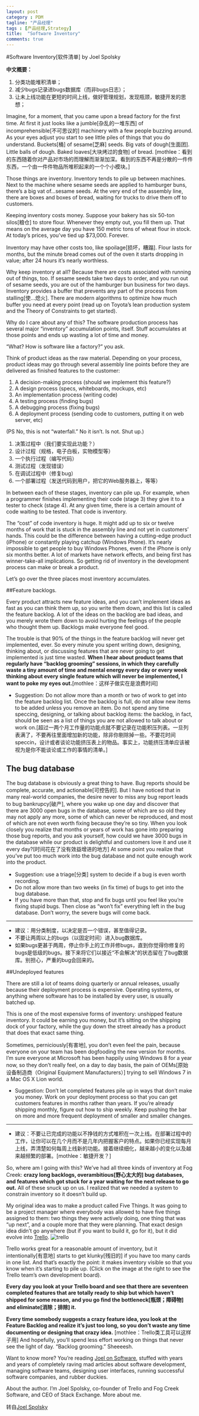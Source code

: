 ```yaml
---
layout: post
category : PDM
tagline: "产品经理"
tags : [产品经理,Strategy]
title:  "Software Inventory"
comments: true
---	
```



#Software Inventory[软件清单]
by Joel Spolsky

**中文概要：**

1. 分类功能堆积清单；
2. 减少bugs记录进bugs数据库（而非bugs日志）；
3. 让未上线功能在更短的时间上线，做好管理规划，发现瓶颈，敏捷开发的思想；

Imagine, for a moment, that you came upon a bread factory for the first time. At first it just looks like a jumble[杂乱的一堆东西] of incomprehensible[不可思议的] machinery with a few people buzzing around. As your eyes adjust you start to see little piles of things that you do understand. Buckets[桶] of sesame[芝麻] seeds. Big vats of dough[生面团]. Little balls of dough. Baked loaves[大块烤过的食物] of bread.
[mothlee：看到的东西随着你对产品对市场的而理解而渐渐加深。看到的东西不再是分散的一件件东西，一个由一件件物品所堆积起来的一个个小模块。]

Those things are inventory. Inventory tends to pile up between machines. Next to the machine where sesame seeds are applied to hamburger buns, there’s a big vat of...sesame seeds. At the very end of the assembly line, there are boxes and boxes of bread, waiting for trucks to drive them off to customers.

Keeping inventory costs money. Suppose your bakery has six 50-ton silos[粮仓] to store flour. Whenever they empty out, you fill them up. That means on the average day you have 150 metric tons of wheat flour in stock. At today’s prices, you’ve tied up $73,000. Forever.

Inventory may have other costs too, like spoilage[损坏，糟蹋]. Flour lasts for months, but the minute bread comes out of the oven it starts dropping in value; after 24 hours it’s nearly worthless.

Why keep inventory at all? Because there are costs associated with running out of things, too. If sesame seeds take two days to order, and you run out of sesame seeds, you are out of the hamburger bun business for two days. Inventory provides a buffer that prevents any part of the process from stalling[使…熄火]. There are modern algorithms to optimize how much buffer you need at every point (read up on Toyota’s lean production system and the Theory of Constraints to get started).

Why do I care about any of this? The software production process has several major “inventory” accumulation points, itself. Stuff accumulates at those points and ends up wasting a lot of time and money.

“What? How is software like a factory?” you ask.

Think of product ideas as the raw material. Depending on your process, product ideas may go through several assembly line points before they are delivered as finished features to the customer:

1. A decision-making process (should we implement this feature?)
2. A design process (specs, whiteboards, mockups, etc)
3. An implementation process (writing code)
4. A testing process (finding bugs)
5. A debugging process (fixing bugs)
6. A deployment process (sending code to customers, putting it on web server, etc)

(PS No, this is not “waterfall.” No it isn’t. Is not. Shut up.)

1. 决策过程中（我们要实现此功能？）
2. 设计过程（规格，电子白板，实物模型等）
3. 一个执行过程（编写代码）
4. 测试过程（发现错误）
5. 在调试过程中（修复bug）
6. 一个部署过程（发送代码到用户，把它的Web服务器上，等等）

In between each of these stages, inventory can pile up. For example, when a programmer finishes implementing their code (stage 3) they give it to a tester to check (stage 4). At any given time, there is a certain amount of code waiting to be tested. That code is inventory.

The “cost” of code inventory is huge. It might add up to six or twelve months of work that is stuck in the assembly line and not yet in customers’ hands. This could be the difference between having a cutting-edge product (iPhone) or constantly playing catchup (Windows Phone). It’s nearly impossible to get people to buy Windows Phones, even if the iPhone is only six months better. A lot of markets have network effects, and being first has winner-take-all implications. So getting rid of inventory in the development process can make or break a product.

Let’s go over the three places most inventory accumulates.

##Feature backlogs. 

Every product attracts new feature ideas, and you can’t implement ideas as fast as you can think them up, so you write them down, and this list is called the feature backlog. A lot of the ideas on the backlog are bad ideas, and you merely wrote them down to avoid hurting the feelings of the people who thought them up. Backlogs make everyone feel good.

The trouble is that 90% of the things in the feature backlog will never get implemented, ever. So every minute you spent writing down, designing, thinking about, or discussing features that are never going to get implemented is just time wasted. **When I hear about product teams that regularly have “backlog grooming” sessions, in which they carefully waste a tiny amount of time and mental energy every day or every week thinking about every single feature which will never be implemented, I want to poke my eyes out.**[mothlee：这样子做实在是浪费时间]

- Suggestion: Do not allow more than a month or two of work to get into the feature backlog list. Once the backlog is full, do not allow new items to be added unless you remove an item. Do not spend any time speccing, designing, or talking about backlog items: the backlog, in fact, should be seen as a list of things you are not allowed to talk about or work on.[超过一两个月工作量的功能点就不要记录在功能积压列表。一旦列表满了，不要再往里面增加新的功能，除非你剔除掉一些。不要花时间speccin，设计或者谈论功能挤压表上的物品。事实上，功能挤压清单应该被视为是你不能谈论或工作的事情的清单。]

## The bug database

The bug database is obviously a great thing to have. Bug reports should be complete, accurate, and actionable[可控告的]. But I have noticed that in many real-world companies, the desire never to miss any bug report leads to bug bankrupcy[破产], where you wake up one day and discover that there are 3000 open bugs in the database, some of which are so old they may not apply any more, some of which can never be reproduced, and most of which are not even worth fixing because they’re so tiny. When you look closely you realize that months or years of work has gone into preparing those bug reports, and you ask yourself, how could we have 3000 bugs in the database while our product is delightful and customers love it and use it every day?[时间花在了没有效益增进的地方] At some point you realize that you’ve put too much work into the bug database and not quite enough work into the product.

- Suggestion: use a triage[分类] system to decide if a bug is even worth recording.
- Do not allow more than two weeks (in fix time) of bugs to get into the bug database.
- If you have more than that, stop and fix bugs until you feel like you’re fixing stupid bugs. Then close as “won’t fix” everything left in the bug database. Don’t worry, the severe bugs will come back.


- - - 

- 建议：用分类制度，以决定是否一个错误，甚至值得记录。
- 不要让两周以上的bugs（以固定时间）进入bug数据库。
- 如果bugs更甚于两周，停止你手上的工作并修bugs，直到你觉得你修复的bugs是低级的bugs。接下来将它们以接近“不会解决”的状态留在了bug数据库。别担心，严重的bug会回来的。

##Undeployed features

There are still a lot of teams doing quarterly or annual releases, usually because their deployment process is expensive. Operating systems, or anything where software has to be installed by every user, is usually batched up.

This is one of the most expensive forms of inventory: unshipped feature inventory. It could be earning you money, but it’s sitting on the shipping dock of your factory, while the guy down the street already has a product that does that exact same thing.

Sometimes, perniciously[有害地], you don’t even feel the pain, because everyone on your team has been dogfooding the new version for months. I’m sure everyone at Microsoft has been happily using Windows 8 for a year now, so they don’t really feel, on a day to day basis, the pain of OEMs[原始设备制造商（Original Equipment Manufacturers）] trying to sell Windows 7 in a Mac OS X Lion world.

- Suggestion: Don’t let completed features pile up in ways that don’t make you money. Work on your deployment process so that you can get customers features in months rather than years. If you’re already shipping monthly, figure out how to ship weekly. Keep pushing the bar on more and more frequent deployment of smaller and smaller changes.
- - - -

- 建议：不要让已完成的功能以不挣钱的方式堆积在一次上线。在部署过程中的工作，让你可以在几个月而不是几年内把握客户的特点。如果你已经实现每月上线，弄清楚如何每周上线新的功能。接着继续细化，越来越小的变化以及越来越频繁的部署。[mothlee：敏捷开发？]

So, where am I going with this? We’ve had all three kinds of inventory at Fog Creek: **crazy long backlogs, overambitious[野心太大的] bug databases, and features which got stuck for a year waiting for the next release to go out.** All of these snuck up on us. I realized that we needed a system to constrain inventory so it doesn’t build up. 

My original idea was to make a product called Five Things. It was going to be a project manager where everybody was allowed to have five things assigned to them: two things they were actively doing, one thing that was “up next”, and a couple more that they were planning. That exact design idea didn’t go anywhere (but if you want to build it, go for it), but it did evolve into [Trello](http://trello.com/).
![trello](http://7xkqbu.com1.z0.glb.clouddn.com/09trelloOnTrello-thumbnail.png)

Trello works great for a reasonable amount of inventory, but it intentionally[有意地] starts to get klunky[残旧的] if you have too many cards in one list. And that’s exactly the point: it makes inventory visible so that you know when it’s starting to pile up. (Click on the image at the right to see the Trello team’s own development board).

**Every day you look at your Trello board and see that there are seventeen completed features that are totally ready to ship but which haven’t shipped for some reason, and you go find the bottleneck[瓶颈；障碍物] and eliminate[消除；排除] it.**

**Every time somebody suggests a crazy feature idea, you look at the Feature Backlog and realize it’s just too long, so you don’t waste any time documenting or designing that crazy idea.**
[mothlee：Trello类工具可以这样子用]
And hopefully, you’ll spend less effort working on things that never see the light of day. “Backlog grooming.” Sheeeesh.


Want to know more? You’re reading [Joel on Software](http://www.joelonsoftware.com/), stuffed with years and years of completely raving mad articles about software development, managing software teams, designing user interfaces, running successful software companies, and rubber duckies. 

About the author. I’m Joel Spolsky, co-founder of Trello and Fog Creek Software, and CEO of Stack Exchange. More about me.

转自[Joel Spolsky](http://www.joelonsoftware.com/items/2012/07/09.html)